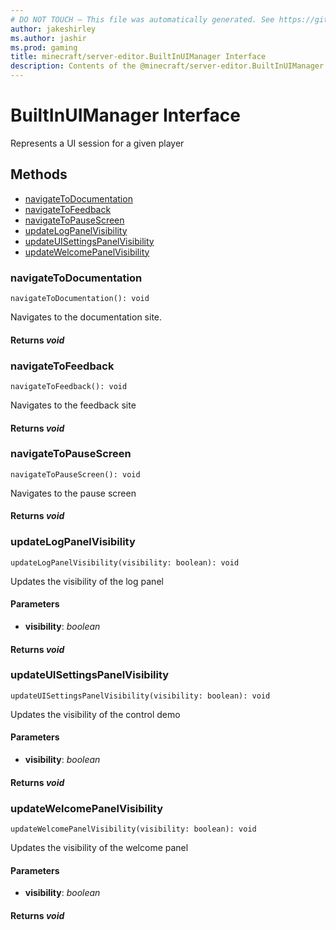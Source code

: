 ```yaml
---
# DO NOT TOUCH — This file was automatically generated. See https://github.com/mojang/minecraftapidocsgenerator to modify descriptions, examples, etc.
author: jakeshirley
ms.author: jashir
ms.prod: gaming
title: minecraft/server-editor.BuiltInUIManager Interface
description: Contents of the @minecraft/server-editor.BuiltInUIManager class.
---
```

# BuiltInUIManager Interface

Represents a UI session for a given player

## Methods
- [navigateToDocumentation](#navigatetodocumentation)
- [navigateToFeedback](#navigatetofeedback)
- [navigateToPauseScreen](#navigatetopausescreen)
- [updateLogPanelVisibility](#updatelogpanelvisibility)
- [updateUISettingsPanelVisibility](#updateuisettingspanelvisibility)
- [updateWelcomePanelVisibility](#updatewelcomepanelvisibility)

### **navigateToDocumentation**
`
navigateToDocumentation(): void
`

Navigates to the documentation site.

#### **Returns** *void*

### **navigateToFeedback**
`
navigateToFeedback(): void
`

Navigates to the feedback site

#### **Returns** *void*

### **navigateToPauseScreen**
`
navigateToPauseScreen(): void
`

Navigates to the pause screen

#### **Returns** *void*

### **updateLogPanelVisibility**
`
updateLogPanelVisibility(visibility: boolean): void
`

Updates the visibility of the log panel

#### **Parameters**
- **visibility**: *boolean*

#### **Returns** *void*

### **updateUISettingsPanelVisibility**
`
updateUISettingsPanelVisibility(visibility: boolean): void
`

Updates the visibility of the control demo

#### **Parameters**
- **visibility**: *boolean*

#### **Returns** *void*

### **updateWelcomePanelVisibility**
`
updateWelcomePanelVisibility(visibility: boolean): void
`

Updates the visibility of the welcome panel

#### **Parameters**
- **visibility**: *boolean*

#### **Returns** *void*
